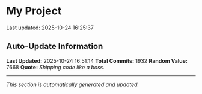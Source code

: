 # My Project


Last updated: 2025-10-24 16:25:37



















































































































































































































































































































































































































































































































































































































































































































































































































































































































































































































































































































































































































































































































































































































































































































































































































































































































































































































































































































































































































































































































































































































































































































































































































## Auto-Update Information

**Last Updated:** 2025-10-24 16:51:14
**Total Commits:** 1932
**Random Value:** 7668
**Quote:** _Shipping code like a boss._

---
_This section is automatically generated and updated._